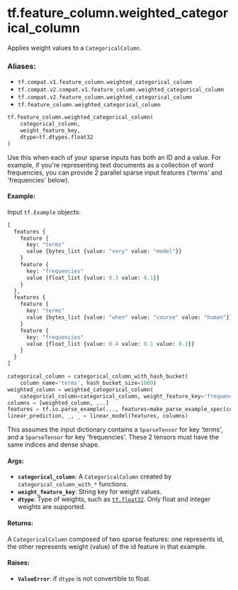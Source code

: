 <div itemscope itemtype="http://developers.google.com/ReferenceObject">
<meta itemprop="name" content="tf.feature_column.weighted_categorical_column" />
<meta itemprop="path" content="Stable" />
</div>

# tf.feature_column.weighted_categorical_column

Applies weight values to a `CategoricalColumn`.

### Aliases:

* `tf.compat.v1.feature_column.weighted_categorical_column`
* `tf.compat.v2.compat.v1.feature_column.weighted_categorical_column`
* `tf.compat.v2.feature_column.weighted_categorical_column`
* `tf.feature_column.weighted_categorical_column`

``` python
tf.feature_column.weighted_categorical_column(
    categorical_column,
    weight_feature_key,
    dtype=tf.dtypes.float32
)
```

<!-- Placeholder for "Used in" -->

Use this when each of your sparse inputs has both an ID and a value. For
example, if you're representing text documents as a collection of word
frequencies, you can provide 2 parallel sparse input features ('terms' and
'frequencies' below).

#### Example:



Input `tf.Example` objects:

```proto
[
  features {
    feature {
      key: "terms"
      value {bytes_list {value: "very" value: "model"}}
    }
    feature {
      key: "frequencies"
      value {float_list {value: 0.3 value: 0.1}}
    }
  },
  features {
    feature {
      key: "terms"
      value {bytes_list {value: "when" value: "course" value: "human"}}
    }
    feature {
      key: "frequencies"
      value {float_list {value: 0.4 value: 0.1 value: 0.2}}
    }
  }
]
```

```python
categorical_column = categorical_column_with_hash_bucket(
    column_name='terms', hash_bucket_size=1000)
weighted_column = weighted_categorical_column(
    categorical_column=categorical_column, weight_feature_key='frequencies')
columns = [weighted_column, ...]
features = tf.io.parse_example(..., features=make_parse_example_spec(columns))
linear_prediction, _, _ = linear_model(features, columns)
```

This assumes the input dictionary contains a `SparseTensor` for key
'terms', and a `SparseTensor` for key 'frequencies'. These 2 tensors must have
the same indices and dense shape.

#### Args:


* <b>`categorical_column`</b>: A `CategoricalColumn` created by
  `categorical_column_with_*` functions.
* <b>`weight_feature_key`</b>: String key for weight values.
* <b>`dtype`</b>: Type of weights, such as <a href="../../tf.md#float32"><code>tf.float32</code></a>. Only float and integer weights
  are supported.


#### Returns:

A `CategoricalColumn` composed of two sparse features: one represents id,
the other represents weight (value) of the id feature in that example.



#### Raises:


* <b>`ValueError`</b>: if `dtype` is not convertible to float.
